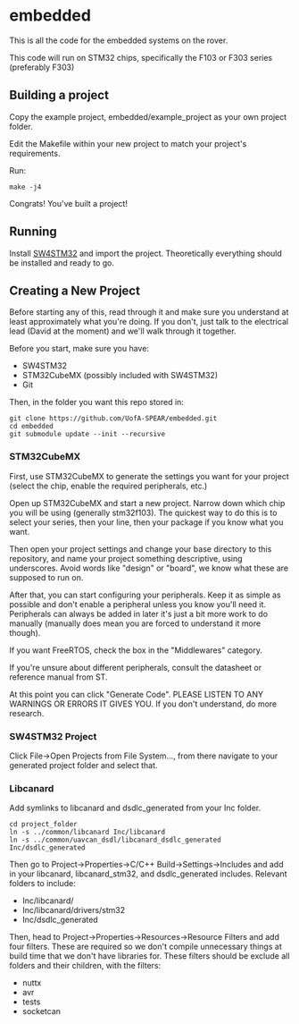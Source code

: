 # embedded #

This is all the code for the embedded systems on the rover.

This code will run on STM32 chips, specifically the F103 or F303 series (preferably F303)

## Building a project ##

Copy the example project, embedded/example_project as your own project folder.

Edit the Makefile within your new project to match your project's requirements.

Run:

```
make -j4
```

Congrats! You've built a project!

## Running ##

Install [SW4STM32](http://openstm32.org) and import the project.
Theoretically everything should be installed and ready to go.

## Creating a New Project ##

Before starting any of this, read through it and make sure you understand at least approximately what you're doing.
If you don't, just talk to the electrical lead (David at the moment) and we'll walk through it together.

Before you start, make sure you have:
- SW4STM32
- STM32CubeMX (possibly included with SW4STM32)
- Git

Then, in the folder you want this repo stored in:
```
git clone https://github.com/UofA-SPEAR/embedded.git
cd embedded
git submodule update --init --recursive
```

### STM32CubeMX ###

First, use STM32CubeMX to generate the settings you want for your project (select the chip, enable the required peripherals, etc.)

Open up STM32CubeMX and start a new project. Narrow down which chip you will be using (generally stm32f103).
The quickest way to do this is to select your series, then your line, then your package if you know what you want.

Then open your project settings and change your base directory to this repository, and name your project something descriptive, using underscores.
Avoid words like "design" or "board", we know what these are supposed to run on.

After that, you can start configuring your peripherals. Keep it as simple as possible and don't enable a peripheral unless you know you'll need it.
Peripherals can always be added in later it's just a bit more work to do manually (manually does mean you are forced to understand it more though).

If you want FreeRTOS, check the box in the "Middlewares" category.

If you're unsure about different peripherals, consult the datasheet or reference manual from ST.

At this point you can click "Generate Code".
PLEASE LISTEN TO ANY WARNINGS OR ERRORS IT GIVES YOU.
If you don't understand, do more research.

### SW4STM32 Project ###

Click File->Open Projects from File System..., from there navigate to your generated project folder and select that.

### Libcanard ###

Add symlinks to libcanard and dsdlc_generated from your Inc folder.
```
cd project_folder
ln -s ../common/libcanard Inc/libcanard
ln -s ../common/uavcan_dsdl/libcanard_dsdlc_generated Inc/dsdlc_generated
```

Then go to Project->Properties->C/C++ Build->Settings->Includes and add in your libcanard, libcanard_stm32, and dsdlc_generated includes.
Relevant folders to include:
- Inc/libcanard/
- Inc/libcanard/drivers/stm32
- Inc/dsdlc_generated

Then, head to Project->Properties->Resources->Resource Filters and add four filters.
These are required so we don't compile unnecessary things at build time that we don't have libraries for.
These filters should be exclude all folders and their children, with the filters:
- nuttx
- avr
- tests
- socketcan

